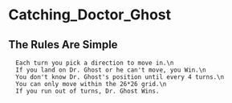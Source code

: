 # Catching_Doctor_Ghost

## The Rules Are Simple
      Each turn you pick a direction to move in.\n
      If you land on Dr. Ghost or he can't move, you Win.\n
      You don't know Dr. Ghost's position until every 4 turns.\n
      You can only move within the 26*26 grid.\n
      If you run out of turns, Dr. Ghost Wins.
